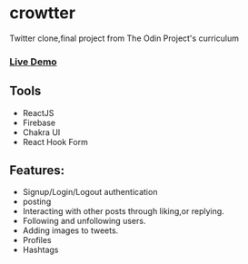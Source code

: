 # crowtter

Twitter clone,final project from The Odin Project's curriculum
### [Live Demo](https://lafetz.github.io/crowtter/)
## Tools
* ReactJS
* Firebase
* Chakra UI
* React Hook Form
## Features:
* Signup/Login/Logout authentication
* posting
* Interacting with other posts through liking,or replying.
* Following and unfollowing users.
* Adding images to tweets.
* Profiles
* Hashtags


